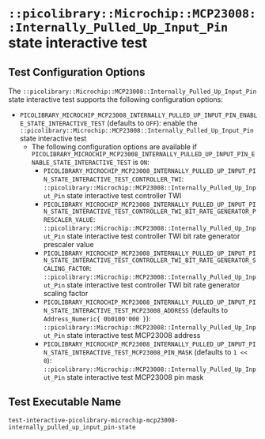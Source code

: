 # `::picolibrary::Microchip::MCP23008::Internally_Pulled_Up_Input_Pin` state interactive test

## Test Configuration Options
The `::picolibrary::Microchip::MCP23008::Internally_Pulled_Up_Input_Pin` state interactive
test supports the following configuration options:
- `PICOLIBRARY_MICROCHIP_MCP23008_INTERNALLY_PULLED_UP_INPUT_PIN_ENABLE_STATE_INTERACTIVE_TEST`
  (defaults to `OFF`): enable the
  `::picolibrary::Microchip::MCP23008::Internally_Pulled_Up_Input_Pin` state interactive
  test
    - The following configuration options are available if
      `PICOLIBRARY_MICROCHIP_MCP23008_INTERNALLY_PULLED_UP_INPUT_PIN_ENABLE_STATE_INTERACTIVE_TEST`
      is `ON`:
        - `PICOLIBRARY_MICROCHIP_MCP23008_INTERNALLY_PULLED_UP_INPUT_PIN_STATE_INTERACTIVE_TEST_CONTROLLER_TWI`:
          `::picolibrary::Microchip::MCP23008::Internally_Pulled_Up_Input_Pin` state
          interactive test controller TWI
        - `PICOLIBRARY_MICROCHIP_MCP23008_INTERNALLY_PULLED_UP_INPUT_PIN_STATE_INTERACTIVE_TEST_CONTROLLER_TWI_BIT_RATE_GENERATOR_PRESCALER_VALUE`:
          `::picolibrary::Microchip::MCP23008::Internally_Pulled_Up_Input_Pin` state
          interactive test controller TWI bit rate generator prescaler value
        - `PICOLIBRARY_MICROCHIP_MCP23008_INTERNALLY_PULLED_UP_INPUT_PIN_STATE_INTERACTIVE_TEST_CONTROLLER_TWI_BIT_RATE_GENERATOR_SCALING_FACTOR`:
          `::picolibrary::Microchip::MCP23008::Internally_Pulled_Up_Input_Pin` state
          interactive test controller TWI bit rate generator scaling factor
        - `PICOLIBRARY_MICROCHIP_MCP23008_INTERNALLY_PULLED_UP_INPUT_PIN_STATE_INTERACTIVE_TEST_MCP23008_ADDRESS`
          (defaults to `Address_Numeric{ 0b0100'000 }`):
          `::picolibrary::Microchip::MCP23008::Internally_Pulled_Up_Input_Pin` state
          interactive test MCP23008 address
        - `PICOLIBRARY_MICROCHIP_MCP23008_INTERNALLY_PULLED_UP_INPUT_PIN_STATE_INTERACTIVE_TEST_MCP23008_PIN_MASK`
          (defaults to `1 << 0`):
          `::picolibrary::Microchip::MCP23008::Internally_Pulled_Up_Input_Pin` state
          interactive test MCP23008 pin mask

## Test Executable Name
`test-interactive-picolibrary-microchip-mcp23008-internally_pulled_up_input_pin-state`
